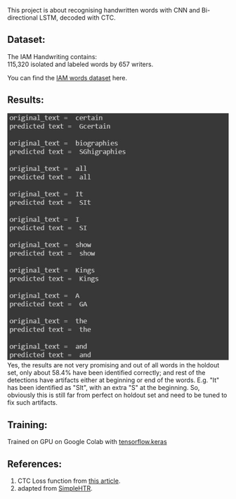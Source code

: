 This project is about recognising handwritten words with CNN and Bi-directional LSTM, decoded with CTC.

## Dataset:
The IAM Handwriting contains:  
115,320 isolated and labeled words by 657 writers.

You can find the <a href=http://www.fki.inf.unibe.ch/databases/iam-handwriting-database>IAM words dataset</a> here.</br>

## Results:
<img src='sample predictions/sample predictions.jpg' alt=results><br>
Yes, the results are not very promising and out of all words in the holdout set, only about 58.4% have been identified correctly; and rest of the detections have artifacts either at beginning or end of the words. E.g. "It" has been identified as "SIt", with an extra "S" at the beginning. So, obviously this is still far from perfect on holdout set and need to be tuned to fix such artifacts.

## Training:
Trained on GPU on Google Colab with <a href=https://www.tensorflow.org/api_docs/python/tf/keras>tensorflow.keras</a>

## References:
<ol>
  <li>CTC Loss function from <a href=https://towardsdatascience.com/intuitively-understanding-connectionist-temporal-classification-3797e43a86c>this article</a>.</li>
  <li>adapted from <a href=https://github.com/githubharald/SimpleHTR>SimpleHTR</a>.
</ol>
